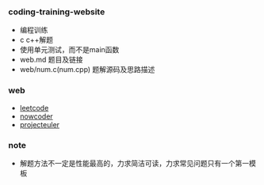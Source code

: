 ### coding-training-website

- 编程训练
- c c++解题
- 使用单元测试，而不是main函数
- web.md 题目及链接
- web/num.c(num.cpp) 题解源码及思路描述

### web

- [leetcode](https://leetcode-cn.com/)
- [nowcoder](https://www.nowcoder.com/)
- [projecteuler](https://projecteuler.net/)

### note

- 解题方法不一定是性能最高的，力求简洁可读，力求常见问题只有一个第一模板